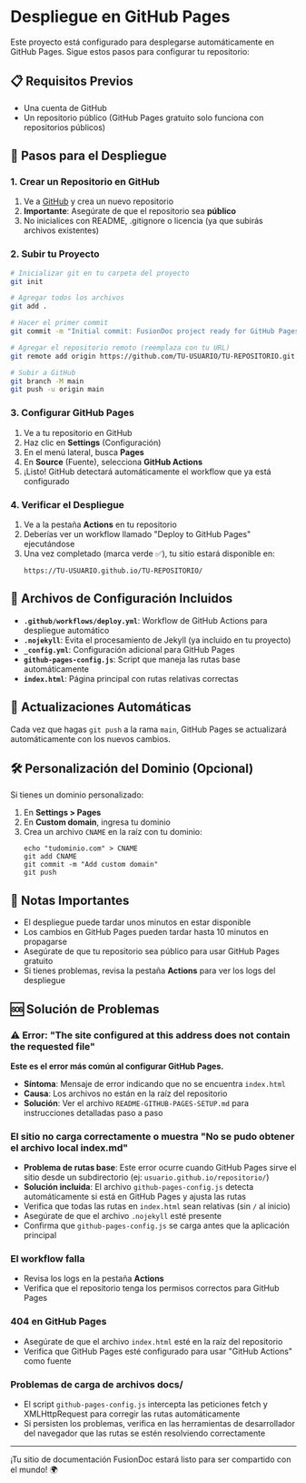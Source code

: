 # Despliegue en GitHub Pages

Este proyecto está configurado para desplegarse automáticamente en GitHub Pages. Sigue estos pasos para configurar tu repositorio:

## 📋 Requisitos Previos

- Una cuenta de GitHub
- Un repositorio público (GitHub Pages gratuito solo funciona con repositorios públicos)

## 🚀 Pasos para el Despliegue

### 1. Crear un Repositorio en GitHub

1. Ve a [GitHub](https://github.com) y crea un nuevo repositorio
2. **Importante**: Asegúrate de que el repositorio sea **público**
3. No inicialices con README, .gitignore o licencia (ya que subirás archivos existentes)

### 2. Subir tu Proyecto

```bash
# Inicializar git en tu carpeta del proyecto
git init

# Agregar todos los archivos
git add .

# Hacer el primer commit
git commit -m "Initial commit: FusionDoc project ready for GitHub Pages"

# Agregar el repositorio remoto (reemplaza con tu URL)
git remote add origin https://github.com/TU-USUARIO/TU-REPOSITORIO.git

# Subir a GitHub
git branch -M main
git push -u origin main
```

### 3. Configurar GitHub Pages

1. Ve a tu repositorio en GitHub
2. Haz clic en **Settings** (Configuración)
3. En el menú lateral, busca **Pages**
4. En **Source** (Fuente), selecciona **GitHub Actions**
5. ¡Listo! GitHub detectará automáticamente el workflow que ya está configurado

### 4. Verificar el Despliegue

1. Ve a la pestaña **Actions** en tu repositorio
2. Deberías ver un workflow llamado "Deploy to GitHub Pages" ejecutándose
3. Una vez completado (marca verde ✅), tu sitio estará disponible en:
   ```
   https://TU-USUARIO.github.io/TU-REPOSITORIO/
   ```

## 🔧 Archivos de Configuración Incluidos

- **`.github/workflows/deploy.yml`**: Workflow de GitHub Actions para despliegue automático
- **`.nojekyll`**: Evita el procesamiento de Jekyll (ya incluido en tu proyecto)
- **`_config.yml`**: Configuración adicional para GitHub Pages
- **`github-pages-config.js`**: Script que maneja las rutas base automáticamente
- **`index.html`**: Página principal con rutas relativas correctas

## 🔄 Actualizaciones Automáticas

Cada vez que hagas `git push` a la rama `main`, GitHub Pages se actualizará automáticamente con los nuevos cambios.

## 🛠️ Personalización del Dominio (Opcional)

Si tienes un dominio personalizado:

1. En **Settings > Pages**
2. En **Custom domain**, ingresa tu dominio
3. Crea un archivo `CNAME` en la raíz con tu dominio:
   ```
   echo "tudominio.com" > CNAME
   git add CNAME
   git commit -m "Add custom domain"
   git push
   ```

## 📝 Notas Importantes

- El despliegue puede tardar unos minutos en estar disponible
- Los cambios en GitHub Pages pueden tardar hasta 10 minutos en propagarse
- Asegúrate de que tu repositorio sea público para usar GitHub Pages gratuito
- Si tienes problemas, revisa la pestaña **Actions** para ver los logs del despliegue

## 🆘 Solución de Problemas

### ⚠️ Error: "The site configured at this address does not contain the requested file"

**Este es el error más común al configurar GitHub Pages.**

- **Síntoma**: Mensaje de error indicando que no se encuentra `index.html`
- **Causa**: Los archivos no están en la raíz del repositorio
- **Solución**: Ver el archivo `README-GITHUB-PAGES-SETUP.md` para instrucciones detalladas paso a paso

### El sitio no carga correctamente o muestra "No se pudo obtener el archivo local index.md"
- **Problema de rutas base**: Este error ocurre cuando GitHub Pages sirve el sitio desde un subdirectorio (ej: `usuario.github.io/repositorio/`)
- **Solución incluida**: El archivo `github-pages-config.js` detecta automáticamente si está en GitHub Pages y ajusta las rutas
- Verifica que todas las rutas en `index.html` sean relativas (sin `/` al inicio)
- Asegúrate de que el archivo `.nojekyll` esté presente
- Confirma que `github-pages-config.js` se carga antes que la aplicación principal

### El workflow falla
- Revisa los logs en la pestaña **Actions**
- Verifica que el repositorio tenga los permisos correctos para GitHub Pages

### 404 en GitHub Pages
- Asegúrate de que el archivo `index.html` esté en la raíz del repositorio
- Verifica que GitHub Pages esté configurado para usar "GitHub Actions" como fuente

### Problemas de carga de archivos docs/
- El script `github-pages-config.js` intercepta las peticiones fetch y XMLHttpRequest para corregir las rutas automáticamente
- Si persisten los problemas, verifica en las herramientas de desarrollador del navegador que las rutas se estén resolviendo correctamente

---

¡Tu sitio de documentación FusionDoc estará listo para ser compartido con el mundo! 🌍